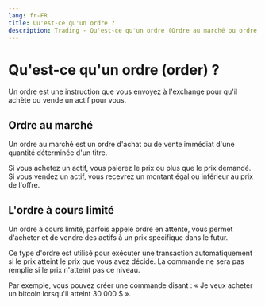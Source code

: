 ```yaml
---
lang: fr-FR
title: Qu'est-ce qu'un ordre ?
description: Trading - Qu'est-ce qu'un ordre (Ordre au marché ou ordre à cours limité) ?
---
```


# Qu'est-ce qu'un ordre (order) ?

Un ordre est une instruction que vous envoyez à l'exchange pour qu'il achète ou vende un actif pour vous.

## Ordre au marché

Un ordre au marché est un ordre d'achat ou de vente immédiat d'une quantité déterminée d'un titre.

Si vous achetez un actif, vous paierez le prix ou plus que le prix demandé. Si vous vendez un actif, vous recevrez un
montant égal ou inférieur au prix de l'offre.

## L'ordre à cours limité

Un ordre à cours limité, parfois appelé ordre en attente, vous permet d'acheter et de vendre des actifs à un prix
spécifique dans le futur.

Ce type d'ordre est utilisé pour exécuter une transaction automatiquement si le prix atteint le prix que vous avez
décidé. La commande ne sera pas remplie si le prix n'atteint pas ce niveau.

Par exemple, vous pouvez créer une commande disant : « Je veux acheter un bitcoin lorsqu'il atteint 30 000 $ ».
